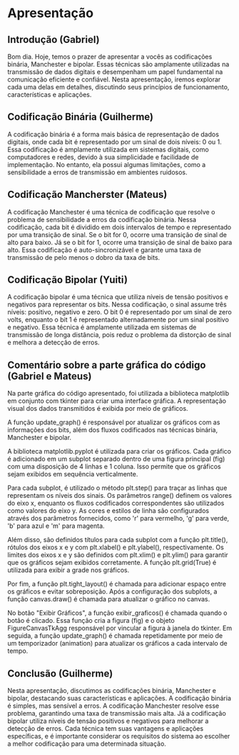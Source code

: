 # Apresentação

## Introdução (Gabriel)

Bom dia. Hoje, temos o prazer de apresentar a vocês as codificações binária, Manchester e bipolar. Essas técnicas são amplamente utilizadas na transmissão de dados digitais e desempenham um papel fundamental na comunicação eficiente e confiável. Nesta apresentação, iremos explorar cada uma delas em detalhes, discutindo seus princípios de funcionamento, características e aplicações.

## Codificação Binária (Guilherme)

A codificação binária é a forma mais básica de representação de dados digitais, onde cada bit é representado por um sinal de dois níveis: 0 ou 1. Essa codificação é amplamente utilizada em sistemas digitais, como computadores e redes, devido à sua simplicidade e facilidade de implementação. No entanto, ela possui algumas limitações, como a sensibilidade a erros de transmissão em ambientes ruidosos.

## Codificação Mancherster (Mateus)

A codificação Manchester é uma técnica de codificação que resolve o problema de sensibilidade a erros da codificação binária. Nessa codificação, cada bit é dividido em dois intervalos de tempo e representado por uma transição de sinal. Se o bit for 0, ocorre uma transição de sinal de alto para baixo. Já se o bit for 1, ocorre uma transição de sinal de baixo para alto. Essa codificação é auto-sincronizável e garante uma taxa de transmissão de pelo menos o dobro da taxa de bits.

## Codificação Bipolar (Yuiti)

A codificação bipolar é uma técnica que utiliza níveis de tensão positivos e negativos para representar os bits. Nessa codificação, o sinal assume três níveis: positivo, negativo e zero. O bit 0 é representado por um sinal de zero volts, enquanto o bit 1 é representado alternadamente por um sinal positivo e negativo. Essa técnica é amplamente utilizada em sistemas de transmissão de longa distância, pois reduz o problema da distorção de sinal e melhora a detecção de erros.

## Comentário sobre a parte gráfica do código (Gabriel e Mateus)

Na parte gráfica do código apresentado, foi utilizada a biblioteca matplotlib em conjunto com tkinter para criar uma interface gráfica. A representação visual dos dados transmitidos é exibida por meio de gráficos.

A função update_graph() é responsável por atualizar os gráficos com as informações dos bits, além dos fluxos codificados nas técnicas binária, Manchester e bipolar.

A biblioteca matplotlib.pyplot é utilizada para criar os gráficos. Cada gráfico é adicionado em um subplot separado dentro de uma figura principal (fig) com uma disposição de 4 linhas e 1 coluna. Isso permite que os gráficos sejam exibidos em sequência verticalmente.

Para cada subplot, é utilizado o método plt.step() para traçar as linhas que representam os níveis dos sinais. Os parâmetros range() definem os valores do eixo x, enquanto os fluxos codificados correspondentes são utilizados como valores do eixo y. As cores e estilos de linha são configurados através dos parâmetros fornecidos, como 'r' para vermelho, 'g' para verde, 'b' para azul e 'm' para magenta.

Além disso, são definidos títulos para cada subplot com a função plt.title(), rótulos dos eixos x e y com plt.xlabel() e plt.ylabel(), respectivamente. Os limites dos eixos x e y são definidos com plt.xlim() e plt.ylim() para garantir que os gráficos sejam exibidos corretamente. A função plt.grid(True) é utilizada para exibir a grade nos gráficos.

Por fim, a função plt.tight_layout() é chamada para adicionar espaço entre os gráficos e evitar sobreposição. Após a configuração dos subplots, a função canvas.draw() é chamada para atualizar o gráfico no canvas.

No botão "Exibir Gráficos", a função exibir_graficos() é chamada quando o botão é clicado. Essa função cria a figura (fig) e o objeto FigureCanvasTkAgg responsável por vincular a figura à janela do tkinter. Em seguida, a função update_graph() é chamada repetidamente por meio de um temporizador (animation) para atualizar os gráficos a cada intervalo de tempo.

## Conclusão (Guilherme)

Nesta apresentação, discutimos as codificações binária, Manchester e bipolar, destacando suas características e aplicações. A codificação binária é simples, mas sensível a erros. A codificação Manchester resolve esse problema, garantindo uma taxa de transmissão mais alta. Já a codificação bipolar utiliza níveis de tensão positivos e negativos para melhorar a detecção de erros. Cada técnica tem suas vantagens e aplicações específicas, e é importante considerar os requisitos do sistema ao escolher a melhor codificação para uma determinada situação.